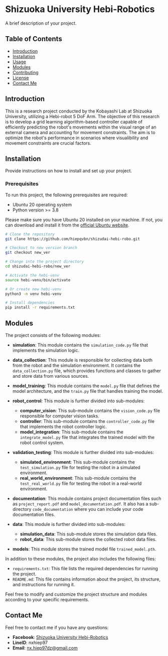 # Shizuoka University Hebi-Robotics

A brief description of your project.

## Table of Contents

- [Introduction](#introduction)
- [Installation](#installation)
- [Usage](#usage)
- [Modules](#modules)
- [Contributing](#contributing)
- [License](#license)
- [Contact Me](#contact-me)

## Introduction

This is a research project conducted by the Kobayashi Lab at Shizuoka University, utilizing a Hebi-robot 5 DoF Arm. The objective of this research is to develop a grid learning algorithm-based controller capable of efficiently predicting the robot's movements within the visual range of an external camera and accounting for movement constraints. The aim is to optimize the robot's performance in scenarios where visualibility and movement constraints are crucial factors.

## Installation

Provide instructions on how to install and set up your project.

### Prerequisites

To run this project, the following prerequisites are required:

- Ubuntu 20 operating system
- Python version >= 3.8

Please make sure you have Ubuntu 20 installed on your machine. If not, you can download and install it from the [official Ubuntu website](https://ubuntu.com/download).

```bash
# Clone the repository
git clone https://github.com/hiepqvbn/shizudai-hebi-robo.git

# Checkout to new version branch
git checkout new_ver

# Change into the project directory
cd shizudai-hebi-robo/new_ver

# Activate the hebi-venv
source hebi-venv/bin/activate

# Or create new hebi-venv
python3 -m venv hebi-venv

# Install dependencies
pip install -r requirements.txt
```

## Modules

The project consists of the following modules:

- **simulation**: This module contains the `simulation_code.py` file that implements the simulation logic.

- **data_collection**: This module is responsible for collecting data both from the robot and the simulation environment. It contains the `data_collection.py` file, which provides functions and classes to gather and store data from various sources.

- **model_training**: This module contains the `model.py` file that defines the model architecture, and the `train.py` file that handles training the model.

- **robot_control**: This module is further divided into sub-modules:

  - **computer_vision**: This sub-module contains the `vision_code.py` file responsible for computer vision tasks.
  - **controller**: This sub-module contains the `controller_code.py` file that implements the robot controller logic.
  - **model_integration**: This sub-module contains the `integrate_model.py` file that integrates the trained model with the robot control system.

- **validation_testing**: This module is further divided into sub-modules:

  - **simulated_environment**: This sub-module contains the `test_simulation.py` file for testing the robot in a simulated environment.
  - **real_world_environment**: This sub-module contains the `test_real_world.py` file for testing the robot in a real-world environment.

- **documentation**: This module contains project documentation files such as `project_report.pdf` and `model_documentation.pdf`. It also has a sub-directory `code_documentation` where you can include your code documentation files.

- **data**: This module is further divided into sub-modules:

  - **simulation_data**: This sub-module stores the simulation data files.
  - **robot_data**: This sub-module stores the collected robot data files.

- **models**: This module stores the trained model file `trained_model.pth`.

In addition to these modules, the project also includes the following files:

- `requirements.txt`: This file lists the required dependencies for running the project.
- `README.md`: This file contains information about the project, its structure, and instructions for running it.

Feel free to modify and customize the project structure and modules according to your specific requirements.

## Contact Me

Feel free to contact me if you have any questions:

- **Facebook**: [Shizuoka University Hebi-Robotics](https://www.facebook.com/nxhiep)
- **LineID**: nxhiep97
- **Email**: nx.hiep97dz@gmail.com
